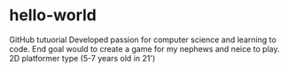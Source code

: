 # hello-world
GitHub tutuorial
Developed passion for computer science and learning to code. End goal would to create a game for my nephews and neice to play. 2D platformer type (5-7 years old in 21')

